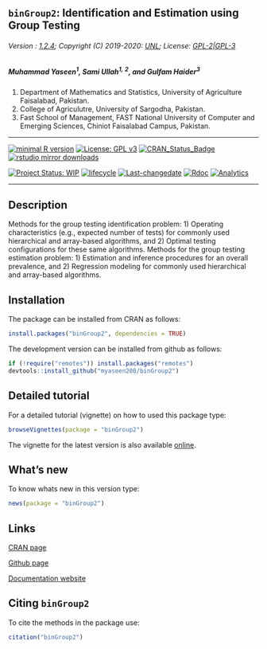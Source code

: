 
## `binGroup2`: Identification and Estimation using Group Testing

###### Version : [1.2.4](https://myaseen208.github.io/binGroup2/); Copyright (C) 2019-2020: [UNL](https://statistics.unl.edu/); License: [GPL-2\|GPL-3](https://www.r-project.org/Licenses/)

##### *Muhammad Yaseen<sup>1</sup>, Sami Ullah<sup>1,</sup> <sup>2</sup>, and Gulfam Haider<sup>3</sup>*

1.  Department of Mathematics and Statistics, University of Agriculture
    Faisalabad, Pakistan.
2.  College of Agriculutre, University of Sargodha, Pakistan.
3.  Fast School of Management, FAST National University of Computer and
    Emerging Sciences, Chiniot Faisalabad Campus, Pakistan.

------------------------------------------------------------------------

[![minimal R
version](https://img.shields.io/badge/R%3E%3D-3.5.0-6666ff.svg)](https://cran.r-project.org/)
[![License: GPL
v3](https://img.shields.io/badge/License-GPL%20v3-blue.svg)](https://www.gnu.org/licenses/gpl-3.0)
[![CRAN_Status_Badge](https://www.r-pkg.org/badges/version-last-release/binGroup2)](https://cran.r-project.org/package=binGroup2)
[![rstudio mirror
downloads](https://cranlogs.r-pkg.org/badges/grand-total/binGroup2?color=green)](https://CRAN.R-project.org/package=binGroup2)
<!-- [![packageversion](https://img.shields.io/badge/Package%20version-0.2.3.3-orange.svg)](https://github.com/myaseen208/binGroup2) -->

<!-- [![GitHub Download Count](https://github-basic-badges.herokuapp.com/downloads/myaseen208/binGroup2/total.svg)] -->

[![Project Status:
WIP](http://www.repostatus.org/badges/latest/inactive.svg)](http://www.repostatus.org/#inactive)
[![lifecycle](https://img.shields.io/badge/lifecycle-stable-brightgreen.svg)](https://www.tidyverse.org/lifecycle/#stable)
[![Last-changedate](https://img.shields.io/badge/last%20change-2022--05--17-yellowgreen.svg)](https://github.com/myaseen208/binGroup2)
[![Rdoc](http://www.rdocumentation.org/badges/version/binGroup2)](http://www.rdocumentation.org/packages/binGroup2)
[![Analytics](https://pro-pulsar-193905.appspot.com/UA-116716530-1/welcome-page)](https://github.com/myaseen208/google-analytics-beacon)

------------------------------------------------------------------------

## Description

Methods for the group testing identification problem: 1) Operating
characteristics (e.g., expected number of tests) for commonly used
hierarchical and array-based algorithms, and 2) Optimal testing
configurations for these same algorithms. Methods for the group testing
estimation problem: 1) Estimation and inference procedures for an
overall prevalence, and 2) Regression modeling for commonly used
hierarchical and array-based algorithms.

## Installation

The package can be installed from CRAN as follows:

``` r
install.packages("binGroup2", dependencies = TRUE)
```

The development version can be installed from github as follows:

``` r
if (!require("remotes")) install.packages("remotes")
devtools::install_github("myaseen208/binGroup2")
```

## Detailed tutorial

For a detailed tutorial (vignette) on how to used this package type:

``` r
browseVignettes(package = "binGroup2")
```

The vignette for the latest version is also available
[online](https://myaseen208.github.io/binGroup2/articles/IntrobinGroup2.html).

## What’s new

To know whats new in this version type:

``` r
news(package = "binGroup2")
```

## Links

[CRAN page](https://cran.r-project.org/package=binGroup2)

[Github page](https://github.com/myaseen208/binGroup2)

[Documentation website](https://myaseen208.github.io/binGroup2/)

## Citing `binGroup2`

To cite the methods in the package use:

``` r
citation("binGroup2")
```
